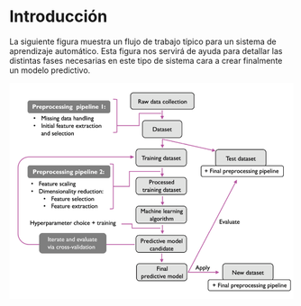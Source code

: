 # Introducción
La siguiente figura muestra un flujo de trabajo típico para un sistema de aprendizaje automático. Esta figura nos servirá de ayuda para detallar las distintas fases necesarias en este tipo de sistema cara a crear finalmente un modelo predictivo.

![Fases](images/fases.png)